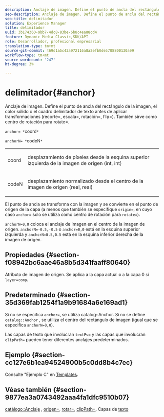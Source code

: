 ```yaml
---
description: Anclaje de imagen. Define el punto de ancla del rectángulo de la imagen, el color sólido o el cuadro delimitador de texto antes de aplicar transformaciones (recorte=, escala=, rotación=, flip=). También sirve como centro de rotación para rotate=.
seo-description: Anclaje de imagen. Define el punto de ancla del rectángulo de la imagen, el color sólido o el cuadro delimitador de texto antes de aplicar transformaciones (recorte=, escala=, rotación=, flip=). También sirve como centro de rotación para rotate=.
seo-title: delimitador
solution: Experience Manager
title: delimitador
uuid: 3b174360-9bb7-4dc8-83be-6b8c4ea88cd4
feature: Dynamic Media Classic,SDK/API
role: Desarrollador, profesional empresarial
translation-type: tm+mt
source-git-commit: 469d1a5c43a972116a8a2efb0de5708800130a99
workflow-type: tm+mt
source-wordcount: '247'
ht-degree: 3%

---
```



# delimitador{#anchor}

Anclaje de imagen. Define el punto de ancla del rectángulo de la imagen, el color sólido o el cuadro delimitador de texto antes de aplicar transformaciones (recorte=, escala=, rotación=, flip=). También sirve como centro de rotación para rotate=.

`anchor= *`coord`*`

`anchorN= *`codeN`*`

<table id="simpletable_3ED1CD0BF473439FA1132FC84B4452A8"> 
 <tr class="strow"> 
  <td class="stentry"> <p><span class="codeph"> <span class="varname"> coord</span> </span> </p> </td> 
  <td class="stentry"> <p>desplazamiento de píxeles desde la esquina superior izquierda de la imagen de origen (int, int) </p></td> 
 </tr> 
 <tr class="strow"> 
  <td class="stentry"> <p><span class="codeph"> <span class="varname"> codeN</span> </span> </p> </td> 
  <td class="stentry"> <p>desplazamiento normalizado desde el centro de la imagen de origen (real, real) </p></td> 
 </tr> 
</table>

El punto de ancla se transforma con la imagen y se convierte en el punto de origen de la capa (a menos que también se especifique `origin=`, en cuyo caso `anchor=` solo se utiliza como centro de rotación para `rotate=`).

`anchorN=0,0` coloca el anclaje de imagen en el centro de la imagen de origen. `anchorN=-0.5,-0.5` o  `anchor=0,0` está en la esquina superior izquierda y  `anchorN=0.5,0.5` está en la esquina inferior derecha de la imagen de origen.

## Propiedades {#section-f08942bc6aae46a8b5d341faaff80640}

Atributo de imagen de origen. Se aplica a la capa actual o a la capa 0 si `layer=comp`.

## Predeterminado {#section-35d369fab1254f1a9b91684a6e169ad1}

Si no se especifica `anchor=`, se utiliza catalog::Anchor. Si no se define `catalog::Anchor` , se utiliza el centro del rectángulo de imagen (igual que se especifica `anchorN=0,0`).

Las capas de texto que involucran `textPs=` y las capas que involucran `clipPath=` pueden tener diferentes anclajes predeterminados.

## Ejemplo {#section-cc127e6b1ea94524900b5c0dd8b4c7ec}

Consulte &quot;Ejemplo C&quot; en [Templates](../../../../../is-api/http-ref/image-serving-api-ref/c-http-protocol-reference/c-templates/c-templates.md#concept-3cd2d2adae0e41b2979b9640244d4d3e).

## Véase también {#section-9877ea3a0743492aaa4fa1dfc9510b07}

[catálogo::Anclaje](/help/aem-is-ir-api/is-api/image-catalog/image-serving-api-ref/c-image-catalog-reference/c-image-svg-data-reference/c-image-data-reference/r-anchor-cat.md) ,  [origen=](../../../../../is-api/http-ref/image-serving-api-ref/c-http-protocol-reference/c-command-reference/r-origin.md#reference-e11c7ac06e2240cc884c3fec98f05138),  [rotar=](../../../../../is-api/http-ref/image-serving-api-ref/c-http-protocol-reference/c-command-reference/r-rotate.md#reference-12abb086635546ec9ec2e1a793dc1096),  [clipPath=](../../../../../is-api/http-ref/image-serving-api-ref/c-http-protocol-reference/c-command-reference/r-clippath.md#reference-8139b1b52dc54749b51b109521ddf83d), Capas de  [texto](../../../../../is-api/http-ref/image-serving-api-ref/c-http-protocol-reference/c-text-formatting/r-text-layers.md#reference-47e78cfb18134db5ab09e17af14a6a8f)
